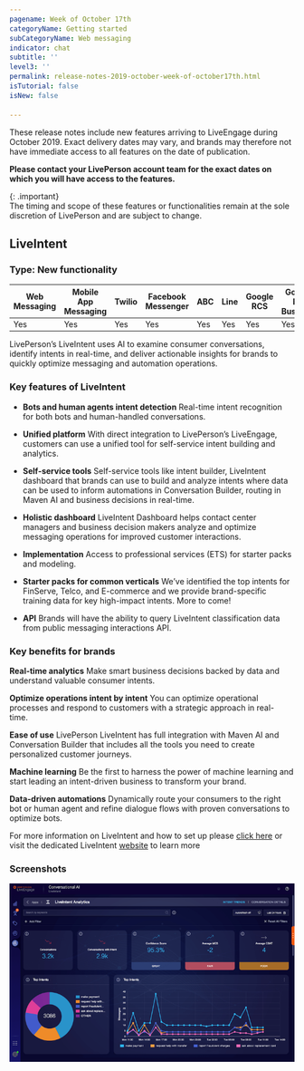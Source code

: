 ```yaml
---
pagename: Week of October 17th
categoryName: Getting started
subCategoryName: Web messaging
indicator: chat
subtitle: ''
level3: ''
permalink: release-notes-2019-october-week-of-october17th.html
isTutorial: false
isNew: false

---
```

These release notes include new features arriving to LiveEngage during October 2019. Exact delivery dates may vary, and brands may therefore not have immediate access to all features on the date of publication.

**Please contact your LivePerson account team for the exact dates on which you will have access to the features.**

{: .important}  
The timing and scope of these features or functionalities remain at the sole discretion of LivePerson and are subject to change.

## LiveIntent

### Type: New functionality

<div class="tablecontainer">

<table class="releasenotes">

<thead>

<tr class="categoryrow">

<th>Web Messaging</th>

<th>Mobile App Messaging</th>

<th>Twilio</th>

<th>Facebook Messenger</th>

<th>ABC</th>

<th>Line</th>

<th>Google RCS</th>

<th>Google My Business</th>

<th>WhatsApp Business</th>

<th>CM</th>

<th>WeChat</th>

<th>Chat</th>

</tr>

</thead>

<tbody>

<tr>

<td>Yes</td>

<td>Yes</td>

<td>Yes</td>

<td>Yes</td>

<td>Yes</td>

<td>Yes</td>

<td>Yes</td>

<td>Yes</td>

<td>Yes</td>

<td>Yes</td>

<td>Yes</td>

<td>No</td>

</tr>

</tbody>

</table>

</div>

LivePerson’s LiveIntent uses AI to examine consumer conversations, identify intents in real-time, and deliver actionable insights for brands to quickly optimize messaging and automation operations.

### Key features of LiveIntent

* **Bots and human agents intent detection**
Real-time intent recognition for both bots and human-handled conversations.

* **Unified platform**
With direct integration to LivePerson’s LiveEngage, customers can use a unified tool for self-service intent building and analytics.

* **Self-service tools**
Self-service tools like intent builder, LiveIntent dashboard that brands can use to build and analyze intents where data can be used to inform automations in Conversation Builder, routing in Maven AI and business decisions in real-time.

* **Holistic dashboard**
LiveIntent Dashboard helps contact center managers and business decision makers analyze and optimize messaging operations for improved customer interactions.

* **Implementation**
Access to professional services (ETS) for starter packs and modeling.

* **Starter packs for common verticals**
We’ve identified the top intents for FinServe, Telco, and E-commerce and we provide brand-specific training data for key high-impact intents. More to come!

* **API**
Brands will have the ability to query LiveIntent classification data from public messaging interactions API.

### Key benefits for brands

**Real-time analytics**
Make smart business decisions backed by data and understand valuable consumer intents.

**Optimize operations intent by intent** 
You can optimize operational processes and respond to customers with a strategic approach in real- time.

**Ease of use**
LivePerson LiveIntent has full integration with Maven AI and Conversation Builder that includes all the tools you need to create personalized customer journeys.

**Machine learning**
Be the first to harness the power of machine learning and start leading an intent-driven business to transform your brand.

**Data-driven automations**
Dynamically route your consumers to the right bot or human agent and refine dialogue flows with proven conversations to optimize bots.

For more information on LiveIntent and how to set up please [click here](https://developers.liveperson.com/liveintent-overview.html#getting-started) or visit the dedicated LiveIntent [website](https://www.liveperson.com/products/liveintent/) to learn more

### Screenshots
![](img/liveintent_dashboard-section-1.png)